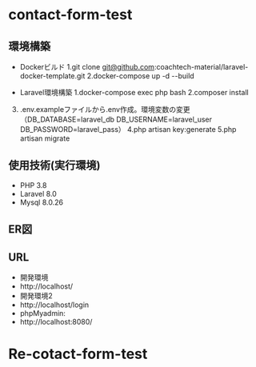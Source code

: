 # contact-form-test

## 環境構築
- Dockerビルド
1.git clone git@github.com:coachtech-material/laravel-docker-template.git
2.docker-compose up -d --build

- Laravel環境構築
1.docker-compose exec php bash
2.composer install
3. .env.exampleファイルから.env作成。環境変数の変更
（DB_DATABASE=laravel_db
DB_USERNAME=laravel_user
DB_PASSWORD=laravel_pass）
4.php artisan key:generate
5.php artisan migrate


## 使用技術(実行環境)
- PHP 3.8
- Laravel 8.0
- Mysql 8.0.26

## ER図


## URL
- 開発環境
- http://localhost/
- 開発環境2
- http://localhost/login
- phpMyadmin:
- http://localhost:8080/
# Re-cotact-form-test
